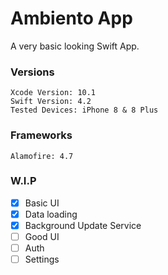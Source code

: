 # Ambiento App
A very basic looking Swift App. 

### Versions

```
Xcode Version: 10.1
Swift Version: 4.2
Tested Devices: iPhone 8 & 8 Plus
```

### Frameworks 

```
Alamofire: 4.7
```

### W.I.P

- [x] Basic UI
- [x] Data loading
- [x] Background Update Service
- [ ] Good UI
- [ ] Auth
- [ ] Settings
